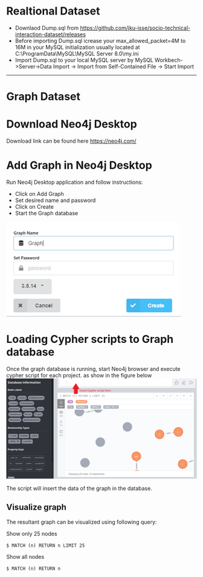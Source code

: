 # Realtional Dataset
- Downlaod Dump.sql from https://github.com/jku-isse/socio-technical-interaction-dataset/releases
- Before importing Dump.sql icrease your max_allowed_packet=4M to 16M in your MySQL initialization usually located at C:\ProgramData\MySQL\MySQL Server 8.0\my.ini 
- Import Dump.sql to your local MySQL server by MySQL Workbech->Server->Data Import -> Import from Self-Contained File -> Start Import
 
---------------------------------------------------------------------------------------------------------------------------------------
# Graph Dataset

# Download Neo4j Desktop

Download link can be found here https://neo4j.com/

# Add Graph in Neo4j Desktop

Run Neo4j Desktop application and follow instructions:

- Click on Add Graph
- Set desired name and password
- Click on Create
- Start the Graph database

![GitHub Logo](/AddGraph.PNG)


# Loading Cypher scripts to Graph database

Once the graph database is running, start Neo4j browser and execute cypher script for each project.
as show in the figure below
![GitHub Logo](/browser.png)

The script will insert the data of the graph in the database.

## Visualize graph

The resultant graph can be visualized using following query:


Show only 25 nodes
```
$ MATCH (n) RETURN n LIMIT 25
```

Show all nodes
```
$ MATCH (n) RETURN n
```
